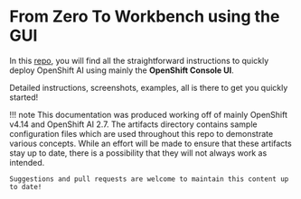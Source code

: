 # From Zero To Workbench using the GUI

In this [repo](https://github.com/stratus-ss/openshift-ai/blob/main/docs/rendered/OpenShift_AI_User_Interface.md), you will find all the straightforward instructions to quickly deploy OpenShift AI using mainly the **OpenShift Console UI**.

Detailed instructions, screenshots, examples, all is there to get you quickly started!

!!! note
    This documentation was produced working off of mainly OpenShift v4.14 and OpenShift AI 2.7. The artifacts directory contains sample configuration files which are used throughout this repo to demonstrate various concepts. While an effort will be made to ensure that these artifacts stay up to date, there is a possibility that they will not always work as intended.

    Suggestions and pull requests are welcome to maintain this content up to date!
